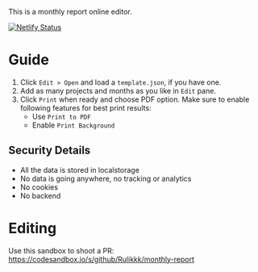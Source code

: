 This is a monthly report online editor.

[![Netlify Status](https://api.netlify.com/api/v1/badges/721f4b7e-8c42-4825-86f4-6378cba7d1df/deploy-status)](https://app.netlify.com/sites/quizzical-wright-1a4ce0/deploys)

# Guide

1. Click `Edit > Open` and load a `template.json`, if you have one.
2. Add as many projects and months as you like in `Edit` pane.
3. Click `Print` when ready and choose PDF option. Make sure to enable following features for best print results:
   - Use `Print to PDF`
   - Enable `Print Background`

## Security Details

- All the data is stored in localstorage
- No data is going anywhere, no tracking or analytics
- No cookies
- No backend

# Editing

Use this sandbox to shoot a PR: https://codesandbox.io/s/github/Rulikkk/monthly-report
